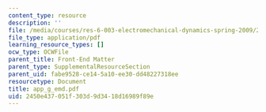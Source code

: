 ```yaml
---
content_type: resource
description: ''
file: /media/courses/res-6-003-electromechanical-dynamics-spring-2009/2450e437051f303d9d3418d16989f89e_app_g_emd.pdf
file_type: application/pdf
learning_resource_types: []
ocw_type: OCWFile
parent_title: Front-End Matter
parent_type: SupplementalResourceSection
parent_uid: fabe9528-ce14-5a10-ee30-dd48227318ee
resourcetype: Document
title: app_g_emd.pdf
uid: 2450e437-051f-303d-9d34-18d16989f89e
---
```

